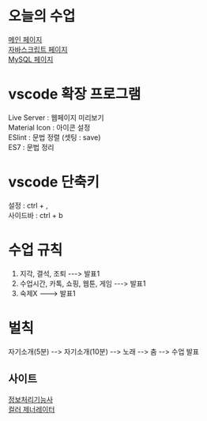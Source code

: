 # 오늘의 수업
[메인 페이지](https://spearboy.github.io/class2024/)   
[자바스크립트 페이지](https://spearboy.github.io/class2024/js/index.html)   
[MySQL 페이지](https://spearboy.github.io/class2024/mysql/index.html)   

# vscode 확장 프로그램
Live Server : 웹페이지 미리보기   
Material Icon : 아이콘 설정   
ESlint : 문법 정렬 (셋팅 : save)   
ES7 : 문법 정리   

# vscode 단축키
설정 : ctrl + ,   
사이드바 : ctrl + b   

# 수업 규칙
1. 지각, 결석, 조퇴 ---> 발표1   
2. 수업시간, 카톡, 쇼핑, 웹툰, 게임 ---> 발표1   
3. 숙제X ---> 발표1   

# 벌칙
자기소개(5분) --> 자기소개(10분) --> 노래 --> 춤 --> 수업 발표   

## 사이트 
[정보처리기능사](https://license.tistory.com/)   
[컬러 제너레이터](https://huemint.com)



